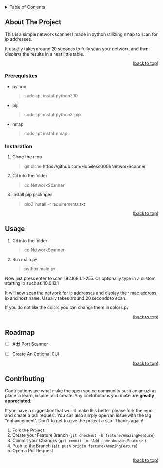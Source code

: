 <a name="readme-top"></a>

<!-- TABLE OF CONTENTS -->
<details>
  <summary>Table of Contents</summary>
  <ol>
    <li>
      <a href="#about-the-project">About The Project</a>
      <ul>
        <li><a href="#built-with">Built With</a></li>
      </ul>
    </li>
    <li>
      <a href="#getting-started">Getting Started</a>
      <ul>
        <li><a href="#prerequisites">Prerequisites</a></li>
        <li><a href="#installation">Installation</a></li>
      </ul>
    </li>
    <li><a href="#usage">Usage</a></li>
    <li><a href="#roadmap">Roadmap</a></li>
    <li><a href="#contributing">Contributing</a></li>
  </ol>
</details>



<!-- ABOUT THE PROJECT -->
## About The Project

This is a simple network scanner I made in python utilizing nmap to scan for ip addresses.

It usually takes around 20 seconds to fully scan your network, and then displays the results in a neat little table.
 

<p align="right">(<a href="#readme-top">back to top</a>)</p>


### Prerequisites

* python
  >sudo apt install python3.10
* pip
  >sudo apt install python3-pip
* nmap
  >sudo apt install nmap

### Installation

1. Clone the repo
   >git clone https://github.com/Hopeless0001/NetworkScanner
2. Cd into the folder
   >cd NetworkScanner
3. Install pip packages
   >pip3 install -r requirements.txt


<p align="right">(<a href="#readme-top">back to top</a>)</p>



<!-- USAGE EXAMPLES -->
## Usage

1. Cd into the folder
   >cd NetworkScanner
2. Run main.py
   >python main.py

Now just press enter to scan 192.168.1.1-255.
Or optionally type in a custom starting ip such as 10.0.10.1

It will now scan the network for ip addresses and display their mac address, ip and host name. Usually takes around 20 seconds to scan.

If you do not like the colors you can change them in colors.py



<p align="right">(<a href="#readme-top">back to top</a>)</p>



<!-- ROADMAP -->
## Roadmap

- [ ] Add Port Scanner
- [ ] Create An Optional GUI


<p align="right">(<a href="#readme-top">back to top</a>)</p>



<!-- CONTRIBUTING -->
## Contributing

Contributions are what make the open source community such an amazing place to learn, inspire, and create. Any contributions you make are **greatly appreciated**.

If you have a suggestion that would make this better, please fork the repo and create a pull request. You can also simply open an issue with the tag "enhancement".
Don't forget to give the project a star! Thanks again!

1. Fork the Project
2. Create your Feature Branch (`git checkout -b feature/AmazingFeature`)
3. Commit your Changes (`git commit -m 'Add some AmazingFeature'`)
4. Push to the Branch (`git push origin feature/AmazingFeature`)
5. Open a Pull Request

<p align="right">(<a href="#readme-top">back to top</a>)</p>

